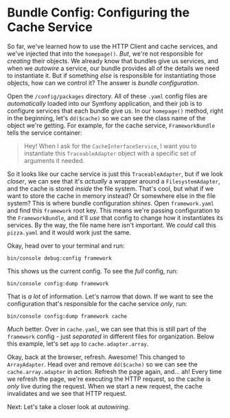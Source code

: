 # Bundle Config: Configuring the Cache Service

So far, we've learned how to use the HTTP Client and cache services, and we've injected that into the `homepage()`. *But*, we're not responsible for *creating* their objects. We already know that bundles give us services, and when we *autowire* a service, our bundle provides all of the details we need to instantiate it. But if something *else* is responsible for instantiating those objects, how can we control it? The answer is *bundle configuration*.

Open the `/config/packages` directory. All of these `.yaml` config files are *automatically* loaded into our Symfony application, and their job is to configure services that each bundle give us. In our `homepage()` method, right in the beginning, let's `dd($cache)` so we can see the class name of the object we're getting. For example, for the cache service, `FrameworkBundle` tells the service container:

> Hey! When I ask for the `CacheInterfaceService`, I
> want you to instantiate this `TraceableAdapter`
> object with a specific set of arguments it needed.

So it looks like our cache service is just this `TraceableAdapter`, but if we look *closer*, we can see that it's *actually* a wrapper around a `FilesystemAdapter`, and the cache is stored *inside* the file system. That's cool, but what if we want to store the cache in memory instead? Or somewhere else in the file system? This is where bundle configuration *shines*. Open `framework.yaml` and find this `framework` root key. This means we're passing configuration to the `FrameworkBundle`, and it'll *use* that config to change how it instantiates its services. By the way, the file name here isn't important. We *could* call this `pizza.yaml` and it would work just the same.

Okay, head over to your terminal and run:

```terminal
bin/console debug:config framework
```

This shows us the current config. To see the *full* config, run:

```terminal
bin/console config:dump framework
```

That is *a lot* of information. Let's narrow that down. If we want to see the configuration that's responsible for the cache service *only*, run:

```terminal
bin/console config:dump framework cache
```

*Much* better. Over in `cache.yaml`, we can see that this is still part of the `framework` config - just *separated* in different files for organization. Below this example, let's set `app` to `cache.adapter.array`.

Okay, back at the browser, refresh. Awesome! This changed to `ArrayAdapter`. Head over and remove `dd($cache)` so we can see the `cache.array.adapter` in action. Refresh the page again, and... ah! Every time we refresh the page, we're executing the HTTP request, so the cache is *only* live during the request. When we start a new request, the cache invalidates and we see that HTTP request.

Next: Let's take a closer look at *autowiring*.
